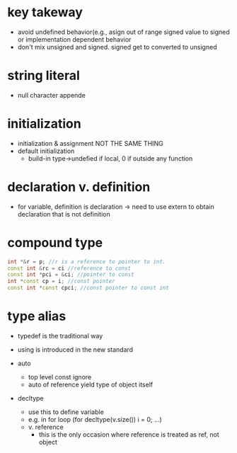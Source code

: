 # key takeway
- avoid undefined behavior(e.g., asign out of range signed value to signed
  or implementation dependent behavior
- don't mix unsigned and signed. signed get to converted to unsigned

# string literal
- null character appende

# initialization
- initialization  & assignment NOT THE SAME THING
- default initialization
  - build-in type->undefied if local, 0 if outside any function

# declaration v. definition
- for variable, definition is declaration -> need to use extern to obtain declaration that is not definition
# compound type

```cpp
int *&r = p; //r is a reference to pointer to int.
const int &rc = ci //reference to const
const int *pci = &ci; //pointer to const
int *const cp = i; //const pointer
const int *const cpci; //const pointer to const int

```
# type alias
- typedef is the traditional way
- using is introduced in the new standard
- auto
  - top level const ignore
  - auto of reference yield type of object itself

- decltype
  - use this to define variable
  - e.g. in for loop (for decltype(v.size()) i = 0; ...)
  - v. reference
	- this is the only occasion where reference is treated as ref, not object

